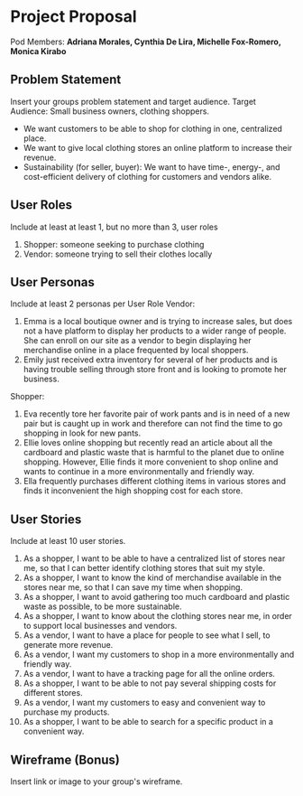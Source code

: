 # Project Proposal

Pod Members: **Adriana Morales, Cynthia De Lira, Michelle Fox-Romero, Monica Kirabo**

## Problem Statement

Insert your groups problem statement and target audience.
Target Audience: Small business owners, clothing shoppers. 

- We want customers to be able to shop for clothing in one, centralized place.
- We want to give local clothing stores an online platform to increase their revenue.
- Sustainability (for seller, buyer): We want to have time-, energy-, and cost-efficient delivery of clothing for customers and vendors alike.

## User Roles

Include at least at least 1, but no more than 3, user roles
1. Shopper: someone seeking to purchase clothing
2. Vendor: someone trying to sell their clothes locally

## User Personas

Include at least 2 personas per User Role
Vendor:
  1. Emma is a local boutique owner and is trying to increase sales, but does not a have platform to display her products to a wider range of people. She can enroll on our site as a vendor to begin displaying her merchandise online in a place frequented by local shoppers.
  2. Emily just received extra inventory for several of her products and is having trouble selling through store front and is looking to promote her business.

Shopper:
  1. Eva recently tore her favorite pair of work pants and is in need of a new pair but is caught up in work and therefore can not find the time to go shopping in look for new pants.
  2. Ellie loves online shopping but recently read an article about all the cardboard and plastic waste that is harmful to the planet due to online shopping. However, Ellie finds it more convenient to shop online and wants to continue in a more environmentally and friendly way.
  3. Ella frequently purchases different clothing items in various stores and finds it inconvenient the high shopping cost for each store.

## User Stories

Include at least 10 user stories.

1. As a shopper, I want to be able to have a centralized list of stores near me, so that I can better identify clothing stores that suit my style.
2. As a shopper, I want to know the kind of merchandise available in the stores near me, so that I can save my time when shopping.
3. As a shopper, I want to avoid gathering too much cardboard and plastic waste as possible, to be more sustainable.
4. As a shopper, I want to know about the clothing stores near me, in order to support local businesses and vendors.
5. As a vendor, I want to have a place for people to see what I sell, to generate more revenue.
6. As a vendor, I want my customers to shop in a more environmentally and friendly way.
7. As a vendor, I want to have a tracking page for all the online orders.
8. As a shopper, I want to be able to not pay several shipping costs for different stores.
9. As a vendor, I want my customers to easy and convenient way to purchase my products.
10. As a shopper, I want to be able to search for a specific product in a convenient way. 


## Wireframe (Bonus)

Insert link or image to your group's wireframe. 
